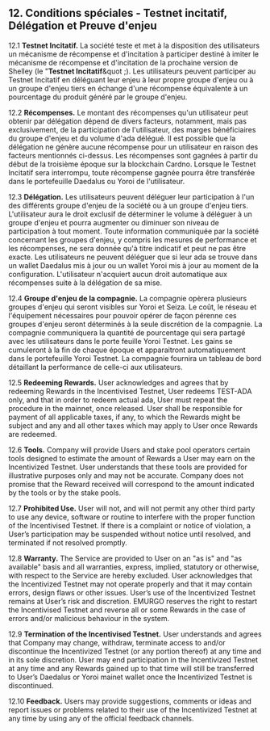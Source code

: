 ## 12. Conditions spéciales - Testnet incitatif, Délégation et Preuve d'enjeu

12.1 **Testnet Incitatif.** La société teste et met à la disposition des utilisateurs un mécanisme de récompense et d'incitation à participer destiné à imiter le mécanisme de récompense et d'incitation de la prochaine version de Shelley (le "**Testnet Incitatif**&quot ;). Les utilisateurs peuvent participer au Testnet Incitatif en déléguant leur enjeu à leur propre groupe d'enjeu ou à un groupe d'enjeu tiers en échange d'une récompense équivalente à un pourcentage du produit généré par le groupe d'enjeu.

12.2 **Récompenses.** Le montant des récompenses qu'un utilisateur peut obtenir par délégation dépend de divers facteurs, notamment, mais pas exclusivement, de la participation de l'utilisateur, des marges bénéficiaires du groupe d'enjeu et du volume d'ada délégué. Il est possible que la délégation ne génère aucune récompense pour un utilisateur en raison des facteurs mentionnés ci-dessus. Les récompenses sont gagnées à partir du début de la troisième époque sur la blockchain Cardno. Lorsque le Testnet Incitatif sera interrompu, toute récompense gagnée pourra être transférée dans le portefeuille Daedalus ou Yoroi de l'utilisateur.

12.3 **Délégation.** Les utilisateurs peuvent déléguer leur participation à l'un des différents groupe d'enjeu de la société ou à un groupe d'enjeu tiers. L'utilisateur aura le droit exclusif de déterminer le volume à déléguer à un groupe d'enjeu et pourra augmenter ou diminuer son niveau de participation à tout moment. Toute information communiquée par la société concernant les groupes d'enjeu, y compris les mesures de performance et les récompenses, ne sera donnée qu'à titre indicatif et peut ne pas être exacte. Les utilisateurs ne peuvent déléguer que si leur ada se trouve dans un wallet Daedalus mis à jour ou un wallet Yoroi mis à jour au moment de la configuration. L'utilisateur n'acquiert aucun droit automatique aux récompenses suite à la délégation de sa mise.

12.4 **Groupe d'enjeu de la compagnie.** La compagnie opèrera plusieurs groupes d'enjeu qui seront visibles sur Yoroi et Seiza. Le coût, le réseau et l'équipement nécessaires pour pouvoir opérer de façon pérenne ces groupes d'enjeu seront déterminés à la seule discrétion de la compagnie. La compagnie communiquera la quantité de pourcentage qui sera partagé avec les utilisateurs dans le porte feuille Yoroi Testnet. Les gains se cumuleront à la fin de chaque époque et apparaitront automatiquement dans le portefeuille Yoroi Testnet. La compagnie fournira un tableau de bord détaillant la performance de celle-ci aux utilisateurs.

12.5 **Redeeming Rewards.** User acknowledges and agrees that by redeeming Rewards in the Incentivised Testnet, User redeems TEST-ADA only, and that in order to redeem actual ada, User must repeat the procedure in the mainnet, once released. User shall be responsible for payment of all applicable taxes, if any, to which the Rewards might be subject and any and all other taxes which may apply to User once Rewards are redeemed.

12.6 **Tools.** Company will provide Users and stake pool operators certain tools designed to estimate the amount of Rewards a User may earn on the Incentivized Testnet. User understands that these tools are provided for illustrative purposes only and may not be accurate. Company does not promise that the Reward received will correspond to the amount indicated by the tools or by the stake pools.

12.7 **Prohibited Use.** User will not, and will not permit any other third party to use any device, software or routine to interfere with the proper function of the Incentivised Testnet. If there is a complaint or notice of violation, a User’s participation may be suspended without notice until resolved, and terminated if not resolved promptly.

12.8 **Warranty.** The Service are provided to User on an "as is" and "as available" basis and all warranties, express, implied, statutory or otherwise, with respect to the Service are hereby excluded. User acknowledges that the Incentivized Testnet may not operate properly and that it may contain errors, design flaws or other issues. User’s use of the Incentivized Testnet remains at User’s risk and discretion. EMURGO reserves the right to restart the Incentivised Testnet and reverse all or some Rewards in the case of errors and/or malicious behaviour in the system.

12.9 **Termination of the Incentivised Testnet.** User understands and agrees that Company may change, withdraw, terminate access to and/or discontinue the Incentivized Testnet (or any portion thereof) at any time and in its sole discretion. User may end participation in the Incentivized Testnet at any time and any Rewards gained up to that time will still be transferred to User’s Daedalus or Yoroi mainet wallet once the Incentivized Testnet is discontinued.

12.10 **Feedback.** Users may provide suggestions, comments or ideas and report issues or problems related to their use of the Incentivized Testnet at any time by using any of the official feedback channels.
